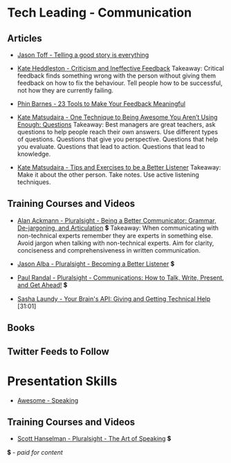 # Tech Leading - Communication

## Articles

- [Jason Toff - Telling a good story is everything](https://medium.com/life-tips/telling-a-good-story-is-everything-5c66abbb23d9#.d1y57kslh)

- [Kate Heddleston - Criticism and Ineffective Feedback](https://kateheddleston.com/blog/criticism-and-ineffective-feedback)
Takeaway: Critical feedback finds something wrong with the person without giving them feedback on how to fix the behaviour. Tell people how to be successful, not how they are currently failing.

- [Phin Barnes - 23 Tools to Make Your Feedback Meaningful](http://firstround.com/review/23-Tools-to-Make-Feedback-Meaningful/)

- [Kate Matsudaira - One Technique to Being Awesome You Aren’t Using Enough: Questions](http://katemats.com/one-technique-to-being-awesome-you-arent-using-enough-questions/)
Takeaway: Best managers are great teachers, ask questions to help people reach their own answers. Use different types of questions. Questions that give you perspective. Questions that help you evaluate. Questions that lead to action. Questions that lead to knowledge.

- [Kate Matsudaira - Tips and Exercises to be a Better Listener](http://katemats.com/tips-exercises-better-listener/)
Takeaway: Make it about the other person. Take notes. Use active listening techniques.

## Training Courses and Videos

- [Alan Ackmann - Pluralsight - Being a Better Communicator: Grammar, De-jargoning, and Articulation](https://app.pluralsight.com/library/courses/being-better-communicator-grammar-dejargoning-articulation) 💲
Takeaway: When communicating with non-technical experts remember they are experts in something else. Avoid jargon when talking with non-technical experts. Aim for clarity, conciseness and comprehensiveness in written communication.

- [Jason Alba - Pluralsight - Becoming a Better Listener](https://app.pluralsight.com/library/courses/becoming-better-listener) 💲

- [Paul Randal - Pluralsight - Communications: How to Talk, Write, Present, and Get Ahead!](https://app.pluralsight.com/library/courses/communication-skills) 💲

- [Sasha Laundy - Your Brain's API: Giving and Getting Technical Help](https://www.youtube.com/watch?v=hY14Er6JX2s) [31:01]

## Books


## Twitter Feeds to Follow


# Presentation Skills

- [Awesome - Speaking](https://github.com/matteofigus/awesome-speaking)

## Training Courses and Videos

- [Scott Hanselman - Pluralsight - The Art of Speaking](https://app.pluralsight.com/library/courses/hanselman-speaking) 💲


💲 - *paid for content*